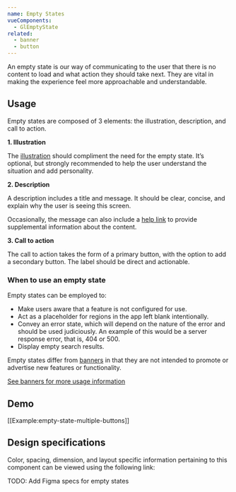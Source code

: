 ```yaml
---
name: Empty States
vueComponents:
  - GlEmptyState
related: 
  - banner
  - button
---
```


An empty state is our way of communicating to the user that there is no content to load and what action they should take next. They are vital in making the experience feel more approachable and understandable.

## Usage

Empty states are composed of 3 elements: the illustration, description, and call to action.

**1\. Illustration**

The [illustration](#illustration) should compliment the need for the empty state. It’s optional, but strongly recommended to help the user understand the situation and add personality.

**2\. Description**

A description includes a title and message. It should be clear, concise, and explain why the user is seeing this screen.

Occasionally, the message can also include a [help link](/usability/helping-users) to provide supplemental information about the content.

**3\. Call to action**

The call to action takes the form of a primary button, with the option to add a secondary button. The label should be direct and actionable.

### When to use an empty state

Empty states can be employed to:

*   Make users aware that a feature is not configured for use.
*   Act as a placeholder for regions in the app left blank intentionally.
*   Convey an error state, which will depend on the nature of the error and should be used judiciously. An example of this would be a server response error, that is, 404 or 500.
*   Display empty search results.

Empty states differ from [banners](/components/banner) in that they are not intended to promote or advertise new features or functionality.

[See banners for more usage information](/components/banner)

## Demo

[[Example:empty-state-multiple-buttons]]

## Design specifications

Color, spacing, dimension, and layout specific information pertaining to this component can be viewed using the following link:

TODO: Add Figma specs for empty states
